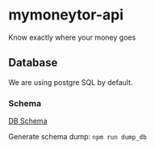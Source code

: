 # mymoneytor-api

Know exactly where your money goes

## Database
We are using postgre SQL by default.

### Schema
[DB Schema](dafortune/mymoneytor-api/blob/setup/db_schema.sql)

Generate schema dump: `npm run dump_db`
